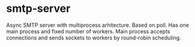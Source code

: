 # smtp-server

Async SMTP server with multiprocess arhitecture.
Based on poll.
Has one main process and fixed number of workers.
Main process accepts connections and sends sockets to workers by round-robin scheduling.
